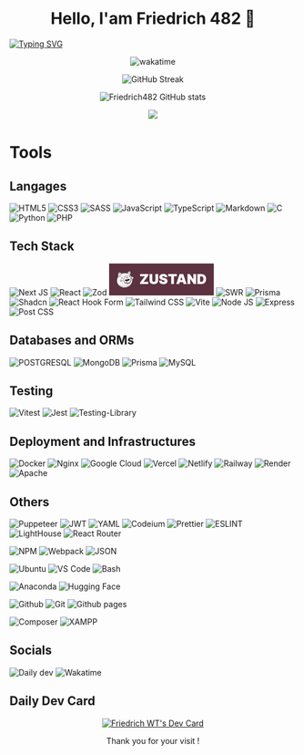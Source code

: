 <h1 align="center">Hello, I'am Friedrich 482 👋</h1>

[![Typing SVG](https://readme-typing-svg.demolab.com/?lines=Welcome+on+my+github+profile)](https://git.io/typing-svg)

<p align="center">
  <img src="https://wakatime.com/badge/user/018dd2b8-d009-4aba-b324-dc6939b9e42b.svg?style=for-the-badge" alt="wakatime">
</p>

<p align="center">
  <p align="center">
  <img alt="GitHub Streak" src="https://streak-stats.demolab.com/?user=Friedrich482&theme=dark">
  </p>
  <p align="center">
  <img alt="Friedrich482 GitHub stats" src="https://github-readme-stats.vercel.app/api?username=Friedrich482&show_icons=true&theme=radical">
  </p>
</p>


<p align="center">
  <img src="https://komarev.com/ghpvc/?username=Friedrich482&color=blue&style=for-the-badge">
</p>

# Tools

## Langages

![HTML5](https://img.shields.io/badge/HTML5-E34F26?style=for-the-badge&logo=html5&logoColor=white)
![CSS3](https://img.shields.io/badge/CSS3-1572B6?style=for-the-badge&logo=css3&logoColor=white)
![SASS](https://img.shields.io/badge/Sass-CC6699?style=for-the-badge&logo=sass&logoColor=white)
![JavaScript](https://img.shields.io/badge/JavaScript-323330?style=for-the-badge&logo=javascript&logoColor=F7DF1E)
![TypeScript](https://img.shields.io/badge/TypeScript-007ACC?style=for-the-badge&logo=typescript&logoColor=white)
![Markdown](https://img.shields.io/badge/Markdown-000000?style=for-the-badge&logo=markdown&logoColor=white)
![C](https://img.shields.io/badge/C-00599C?style=for-the-badge&logo=c&logoColor=white)
![Python](https://img.shields.io/badge/Python-FFD43B?style=for-the-badge&logo=python&logoColor=blue)
![PHP](https://img.shields.io/badge/PHP-777BB4?style=for-the-badge&logo=php&logoColor=white)

##  Tech Stack

![Next JS](https://img.shields.io/badge/next%20js-000000?style=for-the-badge&logo=nextdotjs&logoColor=white)
![React](https://img.shields.io/badge/React-20232A?style=for-the-badge&logo=react&logoColor=61DAFB)
![Zod](https://img.shields.io/badge/Zod-000000?style=for-the-badge&logo=zod&logoColor=3068B7)
![Zustand](./zustand.svg)
![SWR](https://img.shields.io/badge/SWR-000000.svg?style=for-the-badge&logo=SWR&logoColor=white)
![Prisma](https://img.shields.io/badge/Prisma-3982CE?style=for-the-badge&logo=Prisma&logoColor=white)
![Shadcn](https://img.shields.io/badge/shadcn%2Fui-000000?style=for-the-badge&logo=shadcnui&logoColor=white)
![React Hook Form](https://img.shields.io/badge/React%20Hook%20Form-%23EC5990.svg?style=for-the-badge&logo=reacthookform&logoColor=white)
![Tailwind CSS](https://img.shields.io/badge/Tailwind_CSS-38B2AC?style=for-the-badge&logo=tailwind-css&logoColor=white)
![Vite](https://img.shields.io/badge/Vite-B73BFE?style=for-the-badge&logo=vite&logoColor=FFD62E)
![Node JS](https://img.shields.io/badge/Node%20js-339933?style=for-the-badge&logo=nodedotjs&logoColor=white)
![Express](https://img.shields.io/badge/Express%20js-000000?style=for-the-badge&logo=express&logoColor=white)
![Post CSS](https://img.shields.io/badge/postcss-DD3A0A?style=for-the-badge&logo=postcss&logoColor=white)

## Databases and ORMs

![POSTGRESQL](https://img.shields.io/badge/PostgreSQL-316192?style=for-the-badge&logo=postgresql&logoColor=white)
![MongoDB](https://img.shields.io/badge/MongoDB-4EA94B?style=for-the-badge&logo=mongodb&logoColor=white)
![Prisma](https://img.shields.io/badge/Prisma-3982CE?style=for-the-badge&logo=Prisma&logoColor=white)
![MySQL](https://img.shields.io/badge/MySQL-005C84?style=for-the-badge&logo=mysql&logoColor=white)

## Testing

![Vitest](https://img.shields.io/badge/Vitest-%236E9F18?style=for-the-badge&logo=Vitest&logoColor=%23fcd703)
![Jest](https://img.shields.io/badge/Jest-C21325?style=for-the-badge&logo=jest&logoColor=white)
![Testing-Library](https://img.shields.io/badge/-TestingLibrary-%23E33332?style=for-the-badge&logo=testing-library&logoColor=white)

## Deployment and Infrastructures

![Docker](https://img.shields.io/badge/Docker-2CA5E0?style=for-the-badge&logo=docker&logoColor=white)
![Nginx](https://img.shields.io/badge/Nginx-009639?style=for-the-badge&logo=nginx&logoColor=white)
![Google Cloud](https://img.shields.io/badge/Google_Cloud-4285F4?style=for-the-badge&logo=google-cloud&logoColor=white)
![Vercel](https://img.shields.io/badge/Vercel-000000?style=for-the-badge&logo=vercel&logoColor=white)
![Netlify](https://img.shields.io/badge/Netlify-00C7B7?style=for-the-badge&logo=netlify&logoColor=white)
![Railway](https://img.shields.io/badge/Railway-131415?style=for-the-badge&logo=railway&logoColor=white)
![Render](https://img.shields.io/badge/Render-46E3B7?style=for-the-badge&logo=render&logoColor=white)
![Apache](https://img.shields.io/badge/Apache-D22128?style=for-the-badge&logo=Apache&logoColor=white)

## Others

![Puppeteer](https://img.shields.io/badge/Puppeteer-40B5A4?style=for-the-badge&logo=Puppeteer&logoColor=white)
![JWT](https://img.shields.io/badge/JWT-000000?style=for-the-badge&logo=JSON%20web%20tokens&logoColor=white)
![YAML](https://img.shields.io/badge/yaml-%23ffffff.svg?style=for-the-badge&logo=yaml&logoColor=151515)
![Codeium](https://img.shields.io/badge/Codeium-09B6A2.svg?style=for-the-badge&logo=Codeium&logoColor=white)
![Prettier](https://img.shields.io/badge/prettier-1A2C34?style=for-the-badge&logo=prettier&logoColor=F7BA3E)
![ESLINT](https://img.shields.io/badge/eslint-3A33D1?style=for-the-badge&logo=eslint&logoColor=white)
![LightHouse](https://img.shields.io/badge/Lighthouse-F44B21?style=for-the-badge&logo=Lighthouse&logoColor=white)
![React Router](https://img.shields.io/badge/React_Router-CA4245?style=for-the-badge&logo=react-router&logoColor=white)

![NPM](https://img.shields.io/badge/npm-CB3837?style=for-the-badge&logo=npm&logoColor=white)
![Webpack](https://img.shields.io/badge/webpack-%238DD6F9.svg?style=for-the-badge&logo=webpack&logoColor=black)
![JSON](https://img.shields.io/badge/json-5E5C5C?style=for-the-badge&logo=json&logoColor=white)

![Ubuntu](https://img.shields.io/badge/Ubuntu-E95420?style=for-the-badge&logo=ubuntu&logoColor=white)
![VS Code](https://img.shields.io/badge/VSCode-0078D4?style=for-the-badge&logo=visual%20studio%20code&logoColor=white)
![Bash](https://img.shields.io/badge/Shell_Script-121011?style=for-the-badge&logo=gnu-bash&logoColor=whit)

![Anaconda](https://img.shields.io/badge/conda-342B029.svg?&style=for-the-badge&logo=anaconda&logoColor=white)
![Hugging Face](https://img.shields.io/badge/-HuggingFace-FDEE21?style=for-the-badge&logo=HuggingFace&logoColor=black)

![Github](https://img.shields.io/badge/GitHub-100000?style=for-the-badge&logo=github&logoColor=white)
![Git](https://img.shields.io/badge/GIT-E44C30?style=for-the-badge&logo=git&logoColor=white)
![Github pages](https://img.shields.io/badge/GitHub%20Pages-222222?style=for-the-badge&logo=GitHub%20Pages&logoColor=white)

![Composer](https://img.shields.io/badge/Composer-885630?style=for-the-badge&logo=Composer&logoColor=white)
![XAMPP](https://img.shields.io/badge/Xampp-F37623?style=for-the-badge&logo=xampp&logoColor=white)
## Socials

![Daily dev](https://img.shields.io/badge/daily.dev-CE3DF3?style=for-the-badge&logo=dailydotdev&logoColor=white)
![Wakatime](https://img.shields.io/badge/WakaTime-000000?style=for-the-badge&logo=WakaTime&logoColor=white)

## Daily Dev Card
<p align="center">
<a href="https://app.daily.dev/friedrich"><img src="https://api.daily.dev/devcards/v2/eCYKGSsVlzKQY1G7NxkJc.png?type=default&r=srn" width="356" alt="Friedrich WT's Dev Card"/></a>
</p>
<p align="center">Thank you for your visit !</p>
